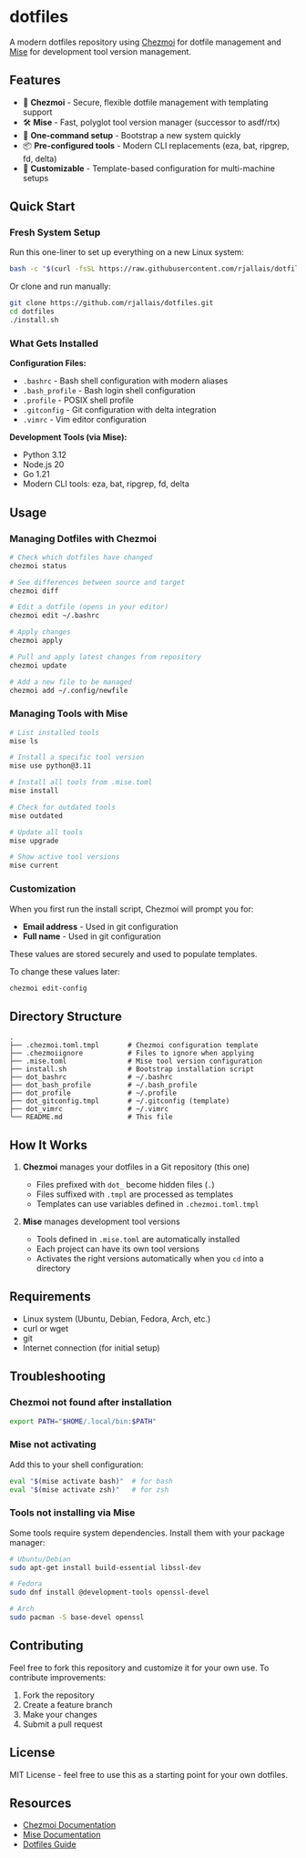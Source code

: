 # dotfiles

A modern dotfiles repository using [Chezmoi](https://www.chezmoi.io/) for dotfile management and [Mise](https://mise.jdx.dev/) for development tool version management.

## Features

- 🔧 **Chezmoi** - Secure, flexible dotfile management with templating support
- 🛠️ **Mise** - Fast, polyglot tool version manager (successor to asdf/rtx)
- 🚀 **One-command setup** - Bootstrap a new system quickly
- 📦 **Pre-configured tools** - Modern CLI replacements (eza, bat, ripgrep, fd, delta)
- 🎨 **Customizable** - Template-based configuration for multi-machine setups

## Quick Start

### Fresh System Setup

Run this one-liner to set up everything on a new Linux system:

```bash
bash -c "$(curl -fsSL https://raw.githubusercontent.com/rjallais/dotfiles/main/install.sh)"
```

Or clone and run manually:

```bash
git clone https://github.com/rjallais/dotfiles.git
cd dotfiles
./install.sh
```

### What Gets Installed

**Configuration Files:**
- `.bashrc` - Bash shell configuration with modern aliases
- `.bash_profile` - Bash login shell configuration
- `.profile` - POSIX shell profile
- `.gitconfig` - Git configuration with delta integration
- `.vimrc` - Vim editor configuration

**Development Tools (via Mise):**
- Python 3.12
- Node.js 20
- Go 1.21
- Modern CLI tools: eza, bat, ripgrep, fd, delta

## Usage

### Managing Dotfiles with Chezmoi

```bash
# Check which dotfiles have changed
chezmoi status

# See differences between source and target
chezmoi diff

# Edit a dotfile (opens in your editor)
chezmoi edit ~/.bashrc

# Apply changes
chezmoi apply

# Pull and apply latest changes from repository
chezmoi update

# Add a new file to be managed
chezmoi add ~/.config/newfile
```

### Managing Tools with Mise

```bash
# List installed tools
mise ls

# Install a specific tool version
mise use python@3.11

# Install all tools from .mise.toml
mise install

# Check for outdated tools
mise outdated

# Update all tools
mise upgrade

# Show active tool versions
mise current
```

### Customization

When you first run the install script, Chezmoi will prompt you for:
- **Email address** - Used in git configuration
- **Full name** - Used in git configuration

These values are stored securely and used to populate templates.

To change these values later:

```bash
chezmoi edit-config
```

## Directory Structure

```
.
├── .chezmoi.toml.tmpl       # Chezmoi configuration template
├── .chezmoiignore           # Files to ignore when applying
├── .mise.toml               # Mise tool version configuration
├── install.sh               # Bootstrap installation script
├── dot_bashrc               # ~/.bashrc
├── dot_bash_profile         # ~/.bash_profile
├── dot_profile              # ~/.profile
├── dot_gitconfig.tmpl       # ~/.gitconfig (template)
├── dot_vimrc                # ~/.vimrc
└── README.md                # This file
```

## How It Works

1. **Chezmoi** manages your dotfiles in a Git repository (this one)
   - Files prefixed with `dot_` become hidden files (`.`)
   - Files suffixed with `.tmpl` are processed as templates
   - Templates can use variables defined in `.chezmoi.toml.tmpl`

2. **Mise** manages development tool versions
   - Tools defined in `.mise.toml` are automatically installed
   - Each project can have its own tool versions
   - Activates the right versions automatically when you `cd` into a directory

## Requirements

- Linux system (Ubuntu, Debian, Fedora, Arch, etc.)
- curl or wget
- git
- Internet connection (for initial setup)

## Troubleshooting

### Chezmoi not found after installation
```bash
export PATH="$HOME/.local/bin:$PATH"
```

### Mise not activating
Add this to your shell configuration:
```bash
eval "$(mise activate bash)"  # for bash
eval "$(mise activate zsh)"   # for zsh
```

### Tools not installing via Mise
Some tools require system dependencies. Install them with your package manager:
```bash
# Ubuntu/Debian
sudo apt-get install build-essential libssl-dev

# Fedora
sudo dnf install @development-tools openssl-devel

# Arch
sudo pacman -S base-devel openssl
```

## Contributing

Feel free to fork this repository and customize it for your own use. To contribute improvements:

1. Fork the repository
2. Create a feature branch
3. Make your changes
4. Submit a pull request

## License

MIT License - feel free to use this as a starting point for your own dotfiles.

## Resources

- [Chezmoi Documentation](https://www.chezmoi.io/)
- [Mise Documentation](https://mise.jdx.dev/)
- [Dotfiles Guide](https://dotfiles.github.io/)